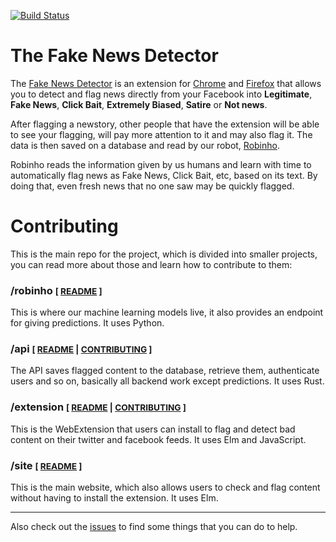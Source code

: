 [![Build Status][ci-svg]][ci-url]

[ci-svg]: https://circleci.com/gh/fake-news-detector/robinho.svg?style=shield
[ci-url]: https://circleci.com/gh/fake-news-detector/robinho

# The Fake News Detector

The [Fake News Detector](https://fakenewsdetector.org/) is an extension for [Chrome](https://chrome.google.com/webstore/detail/fake-news-detector/alomdfnfpbaagehmdokilpbjcjhacabk)
and [Firefox](https://addons.mozilla.org/en-US/firefox/addon/fakenews-detector/)
that allows you to detect and flag news directly from your Facebook into
**Legitimate**, **Fake News**, **Click Bait**, **Extremely Biased**, **Satire** or **Not news**.

After flagging a newstory, other people that have the extension will be able to see your flagging,
will pay more attention to it and may also flag it. The data is then saved on a database and read by our robot,
[Robinho](https://github.com/fake-news-detector/fake-news-detector/tree/master/robinho).

Robinho reads the information given by us humans and learn with time to automatically flag
news as Fake News, Click Bait, etc, based on its text. By doing that, even fresh news that no
one saw may be quickly flagged.

# Contributing

This is the main repo for the project, which is divided into smaller projects, you can read more about those and learn how to contribute to them:

### /robinho <small>[ [README](robinho/README.md) ]</small>

This is where our machine learning models live, it also provides an endpoint for giving predictions. It uses Python.

### /api <small>[ [README](api/README.md) | [CONTRIBUTING](api/CONTRIBUTING.md) ]</small>

The API saves flagged content to the database, retrieve them, authenticate users and so on, basically all backend work except predictions. It uses Rust.

### /extension <small>[ [README](extension/README.md) | [CONTRIBUTING](extension/CONTRIBUTING.md) ]</small>

This is the WebExtension that users can install to flag and detect bad content on their twitter and facebook feeds. It uses Elm and JavaScript.

### /site <small>[ [README](site/README.md) ]</small>

This is the main website, which also allows users to check and flag content without having to install the extension. It uses Elm.

---

Also check out the [issues](https://github.com/fake-news-detector/fake-news-detector/issues) to find some things that you can do to help.

